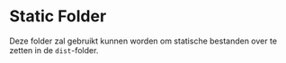 # Static Folder

Deze folder zal gebruikt kunnen worden om statische bestanden over te zetten in de `dist`-folder.